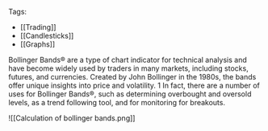Tags:
- [[Trading]]
- [[Candlesticks]]
- [[Graphs]]

Bollinger Bands® are a type of chart indicator for technical analysis and have become widely used by traders in many markets, including stocks, futures, and currencies. Created by John Bollinger in the 1980s, the bands offer unique insights into price and volatility.
1 In fact, there are a number of uses for Bollinger Bands®, such as determining overbought and oversold levels, as a trend following tool, and for monitoring for breakouts.

![[Calculation of bollinger bands.png]]